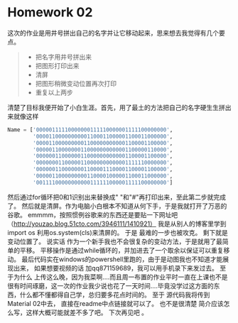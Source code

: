 # Homework 02
这次的作业是用井号拼出自己的名字并让它移动起来，思来想去我觉得有几个要点。
> * 把名字用井号拼出来
> * 把图形打印出来
> * 清屏
> * 把图形稍微变动位置再次打印
> * 重复以上两步

清楚了目标我便开始了小白生涯。首先，用了最土的方法把自己的名字硬生生拼出来就像这样
```python
Name = ['00000111110000000111110000001111100000000',
        '00001100000000001100011000001100011000000',
        '00001100000000011000000000001100001100000',
        '00000110000000110000000000001100000110000',
        '00000011000000110000000000001100001100000',
        '00000001100000110000000000001111110000000',
        '00000011000000011000011100001100001100000',
        '00000110000000001100001000001100011000000',
        '00111100000000000111111000001111100000000']
```
然后通过for循环把0和1识别出来替换成" "和"#"再打印出来，至此第二步就完成了。
然后就是清屏。作为电脑小白根本不知道从何下手，于是我就打开了万恶的谷歌。
emmmm，按照惯例谷歌来的东西还是要贴一下网址吧（http://youzao.blog.51cto.com/3946111/1410921）
我是从别人的博客里学到import os 利用os.system(cls)来清屏的。
于是 最难的一步也被攻克。
剩下就是变动位置了。
说实话 作为一个新手我也不会很复杂的变动方法，于是就用了最简单的平移。
平移操作是通过while循环的，并加进去了一个取余以保证可以重复移动。
最后代码实在windows的powershell里跑的，由于是动图我也不知道才能展现出来，
如果想要视频的话 加qq871159689，我可以用手机录下来发过去。
至于为什么 上传这么晚，因为我菜啊....而且周一布置的作业平时一直在上课也不是很有时间琢磨，这一次的作业我少说也花了一天时间....毕竟没学过这方面的东西，什么都不懂都得自己学，总归要多花点时间的。
至于 源代码我将传到Material 02中去， 直接在readme中点链接就可以了。
也不是很清楚 简介应该怎么写，这样大概可能就差不多了吧。
下次再见吧 。
